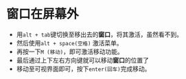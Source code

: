 # 窗口在屏幕外

- 用`alt + tab`键切换至移出去的**窗口**，将其激活，虽然看不到。
- 然后使用`alt + space(空格)` 激活菜单。
- 再按一下`M (移动)`，即可激活移动功能。
- 最后通过上下左右方向键就可以移动**窗口**的位置了
- 移动至可视界面即可，按下`enter(回车)`完成移动。

